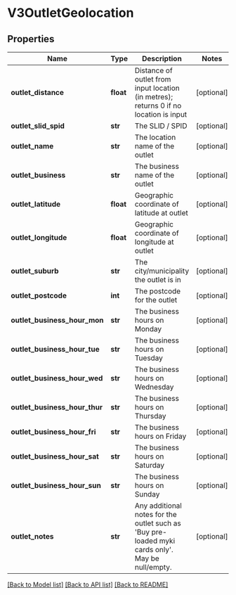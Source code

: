 # V3OutletGeolocation

## Properties
Name | Type | Description | Notes
------------ | ------------- | ------------- | -------------
**outlet_distance** | **float** | Distance of outlet from input location (in metres); returns 0 if no location is input | [optional] 
**outlet_slid_spid** | **str** | The SLID / SPID | [optional] 
**outlet_name** | **str** | The location name of the outlet | [optional] 
**outlet_business** | **str** | The business name of the outlet | [optional] 
**outlet_latitude** | **float** | Geographic coordinate of latitude at outlet | [optional] 
**outlet_longitude** | **float** | Geographic coordinate of longitude at outlet | [optional] 
**outlet_suburb** | **str** | The city/municipality the outlet is in | [optional] 
**outlet_postcode** | **int** | The postcode for the outlet | [optional] 
**outlet_business_hour_mon** | **str** | The business hours on Monday | [optional] 
**outlet_business_hour_tue** | **str** | The business hours on Tuesday | [optional] 
**outlet_business_hour_wed** | **str** | The business hours on Wednesday | [optional] 
**outlet_business_hour_thur** | **str** | The business hours on Thursday | [optional] 
**outlet_business_hour_fri** | **str** | The business hours on Friday | [optional] 
**outlet_business_hour_sat** | **str** | The business hours on Saturday | [optional] 
**outlet_business_hour_sun** | **str** | The business hours on Sunday | [optional] 
**outlet_notes** | **str** | Any additional notes for the outlet such as &#39;Buy pre-loaded myki cards only&#39;. May be null/empty. | [optional] 

[[Back to Model list]](../README.md#documentation-for-models) [[Back to API list]](../README.md#documentation-for-api-endpoints) [[Back to README]](../README.md)


